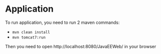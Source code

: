 <h1>Application</h1>
To run application, you need to run 2 maven commands:

* `mvn clean install`
* `mvn tomcat7:run`

Then you need to open http://localhost:8080/JavaEEWeb/ in your browser